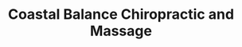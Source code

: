 ---
title: "Coastal Balance Chiropractic and Massage"
url: /yachats/coastal-balance-chiropractic-and-massage/
shop: massage
---